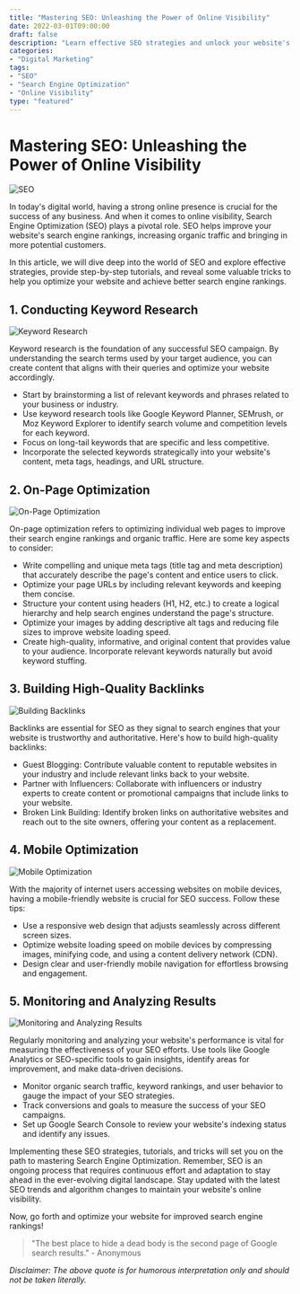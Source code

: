 ```yaml
---
title: "Mastering SEO: Unleashing the Power of Online Visibility"
date: 2022-03-01T09:00:00
draft: false
description: "Learn effective SEO strategies and unlock your website's potential to rank higher on search engine results."
categories:
- "Digital Marketing"
tags:
- "SEO"
- "Search Engine Optimization"
- "Online Visibility"
type: "featured"
---
```


# Mastering SEO: Unleashing the Power of Online Visibility

![SEO](https://example.com/images/seo.jpg)

In today's digital world, having a strong online presence is crucial for the success of any business. And when it comes to online visibility, Search Engine Optimization (SEO) plays a pivotal role. SEO helps improve your website's search engine rankings, increasing organic traffic and bringing in more potential customers.

In this article, we will dive deep into the world of SEO and explore effective strategies, provide step-by-step tutorials, and reveal some valuable tricks to help you optimize your website and achieve better search engine rankings.

## 1. Conducting Keyword Research

![Keyword Research](https://example.com/images/keyword_research.jpg)

Keyword research is the foundation of any successful SEO campaign. By understanding the search terms used by your target audience, you can create content that aligns with their queries and optimize your website accordingly.

- Start by brainstorming a list of relevant keywords and phrases related to your business or industry.
- Use keyword research tools like Google Keyword Planner, SEMrush, or Moz Keyword Explorer to identify search volume and competition levels for each keyword.
- Focus on long-tail keywords that are specific and less competitive.
- Incorporate the selected keywords strategically into your website's content, meta tags, headings, and URL structure.

## 2. On-Page Optimization

![On-Page Optimization](https://example.com/images/on_page_optimization.jpg)

On-page optimization refers to optimizing individual web pages to improve their search engine rankings and organic traffic. Here are some key aspects to consider:

- Write compelling and unique meta tags (title tag and meta description) that accurately describe the page's content and entice users to click.
- Optimize your page URLs by including relevant keywords and keeping them concise.
- Structure your content using headers (H1, H2, etc.) to create a logical hierarchy and help search engines understand the page's structure.
- Optimize your images by adding descriptive alt tags and reducing file sizes to improve website loading speed.
- Create high-quality, informative, and original content that provides value to your audience. Incorporate relevant keywords naturally but avoid keyword stuffing.

## 3. Building High-Quality Backlinks

![Building Backlinks](https://example.com/images/building_backlinks.jpg)

Backlinks are essential for SEO as they signal to search engines that your website is trustworthy and authoritative. Here's how to build high-quality backlinks:

- Guest Blogging: Contribute valuable content to reputable websites in your industry and include relevant links back to your website.
- Partner with Influencers: Collaborate with influencers or industry experts to create content or promotional campaigns that include links to your website.
- Broken Link Building: Identify broken links on authoritative websites and reach out to the site owners, offering your content as a replacement.

## 4. Mobile Optimization

![Mobile Optimization](https://example.com/images/mobile_optimization.jpg)

With the majority of internet users accessing websites on mobile devices, having a mobile-friendly website is crucial for SEO success. Follow these tips:

- Use a responsive web design that adjusts seamlessly across different screen sizes.
- Optimize website loading speed on mobile devices by compressing images, minifying code, and using a content delivery network (CDN).
- Design clear and user-friendly mobile navigation for effortless browsing and engagement.

## 5. Monitoring and Analyzing Results

![Monitoring and Analyzing Results](https://example.com/images/seo_analytics.jpg)

Regularly monitoring and analyzing your website's performance is vital for measuring the effectiveness of your SEO efforts. Use tools like Google Analytics or SEO-specific tools to gain insights, identify areas for improvement, and make data-driven decisions.

- Monitor organic search traffic, keyword rankings, and user behavior to gauge the impact of your SEO strategies.
- Track conversions and goals to measure the success of your SEO campaigns.
- Set up Google Search Console to review your website's indexing status and identify any issues.

Implementing these SEO strategies, tutorials, and tricks will set you on the path to mastering Search Engine Optimization. Remember, SEO is an ongoing process that requires continuous effort and adaptation to stay ahead in the ever-evolving digital landscape. Stay updated with the latest SEO trends and algorithm changes to maintain your website's online visibility.

Now, go forth and optimize your website for improved search engine rankings!

> "The best place to hide a dead body is the second page of Google search results." - Anonymous

*Disclaimer: The above quote is for humorous interpretation only and should not be taken literally.*

